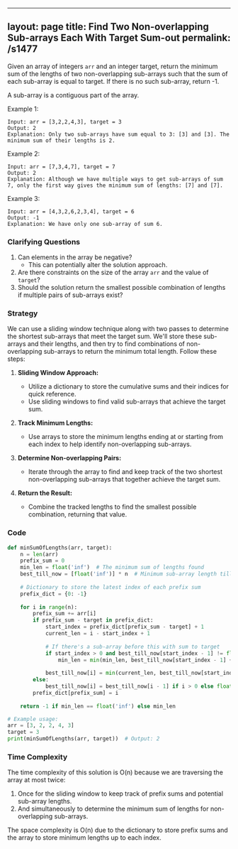 
---
layout: page
title:  Find Two Non-overlapping Sub-arrays Each With Target Sum-out
permalink: /s1477
---
Given an array of integers `arr` and an integer target, return the minimum sum of the lengths of two non-overlapping sub-arrays such that the sum of each sub-array is equal to target. If there is no such sub-array, return -1.

A sub-array is a contiguous part of the array.

Example 1:
```
Input: arr = [3,2,2,4,3], target = 3
Output: 2
Explanation: Only two sub-arrays have sum equal to 3: [3] and [3]. The minimum sum of their lengths is 2.
```

Example 2:
```
Input: arr = [7,3,4,7], target = 7
Output: 2
Explanation: Although we have multiple ways to get sub-arrays of sum 7, only the first way gives the minimum sum of lengths: [7] and [7].
```

Example 3:
```
Input: arr = [4,3,2,6,2,3,4], target = 6
Output: -1
Explanation: We have only one sub-array of sum 6.
```

### Clarifying Questions
1. Can elements in the array be negative? 
   - This can potentially alter the solution approach.
2. Are there constraints on the size of the array `arr` and the value of `target`?
3. Should the solution return the smallest possible combination of lengths if multiple pairs of sub-arrays exist?

### Strategy
We can use a sliding window technique along with two passes to determine the shortest sub-arrays that meet the target sum. We'll store these sub-arrays and their lengths, and then try to find combinations of non-overlapping sub-arrays to return the minimum total length. Follow these steps:

1. **Sliding Window Approach:** 
   - Utilize a dictionary to store the cumulative sums and their indices for quick reference.
   - Use sliding windows to find valid sub-arrays that achieve the target sum.

2. **Track Minimum Lengths:** 
   - Use arrays to store the minimum lengths ending at or starting from each index to help identify non-overlapping sub-arrays.

3. **Determine Non-overlapping Pairs:**
   - Iterate through the array to find and keep track of the two shortest non-overlapping sub-arrays that together achieve the target sum.

4. **Return the Result:** 
   - Combine the tracked lengths to find the smallest possible combination, returning that value.

### Code
```python
def minSumOfLengths(arr, target):
    n = len(arr)
    prefix_sum = 0
    min_len = float('inf')  # The minimum sum of lengths found
    best_till_now = [float('inf')] * n  # Minimum sub-array length till the current index
    
    # Dictionary to store the latest index of each prefix sum
    prefix_dict = {0: -1}
    
    for i in range(n):
        prefix_sum += arr[i]
        if prefix_sum - target in prefix_dict:
            start_index = prefix_dict[prefix_sum - target] + 1
            current_len = i - start_index + 1
            
            # If there's a sub-array before this with sum to target
            if start_index > 0 and best_till_now[start_index - 1] != float('inf'):
                min_len = min(min_len, best_till_now[start_index - 1] + current_len)
                
            best_till_now[i] = min(current_len, best_till_now[start_index - 1] if start_index > 0 else float('inf'))
        else:
            best_till_now[i] = best_till_now[i - 1] if i > 0 else float('inf')
        prefix_dict[prefix_sum] = i
        
    return -1 if min_len == float('inf') else min_len

# Example usage:
arr = [3, 2, 2, 4, 3]
target = 3
print(minSumOfLengths(arr, target))  # Output: 2
```

### Time Complexity
The time complexity of this solution is O(n) because we are traversing the array at most twice:
1. Once for the sliding window to keep track of prefix sums and potential sub-array lengths.
2. And simultaneously to determine the minimum sum of lengths for non-overlapping sub-arrays.

The space complexity is O(n) due to the dictionary to store prefix sums and the array to store minimum lengths up to each index.